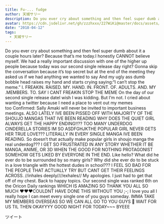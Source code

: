 ```yaml
---
title: Fu-... fudge
author: 天城サリー
description: Do you ever cry about something and then feel super dumb about it a couple hours later? Because that’s me today.I honestly CANNOT believe myself. We had a really important discussion with one of th...
avatar: https://cdn.jsdelivr.net/gh/zzzhxxx/227WiKi@master/docs/assets/photo/avatar/sally.jpg
date: "2018-04-12"
tags:
  - 天城サリー
---
```



Do you ever cry about something and then feel super dumb about it a couple hours later? Because that’s me today.I honestly CANNOT believe myself. We had a really important discussion with one of the higher up people because today was our second single release day right? Gonna skip the conversation because it’s top secret but at the end of the meeting they asked us if we had anything we wanted to say And my ugly ass dumb bobble head raises my hand and starts crying saying:“I can’t stop the meme.” I. FREAKIN. RAISED. MY. HAND. IN. FRONT. OF. ADULTS. AND. MY .MEMBERS. TO. SAY I CANT FREAKIN STOP THE MEME On the day of our second single release dateI wish I was kidding. But I’m not. I cried about wanting a twitter because I need a place to vent out my memes too Confirmed: Sally Amaki will never be invited to important business meetings. ALSO LATELY IVE BEEN PISSED OFF WITH MAJORITY OF THE SHOUJO MANGAS THAT IVE BEEN READING WHY DOES THE QUIET GIRL ALWAYS GET THE HAPPY ENDING!!?? TOO MANY UNDERDOG CINDERELLA STORIES IM SO ASDFGHJKTHE POPULAR GIRL NEVER GETS HER TRUE LOVE??? LITERALLY IN EVERY SINGLE MANGA IVE BEEN READING. So doesn’t that actually make popular girls in shoujo manga the real underdog??? I GET SO FRUSTRATED IN ANY STORY WHETHER IT BE MANGA, ANIME, OR 3D WHEN THE GOOD FOR NOTHING PROTAGONIST SOMEHOW GETS LIKED BY EVERYONE IN THE END. Like hello? What did he ever do to be surrounded by so many girls? Why did she ever do to be stuck in a love triangle with the hottest dudes in school??? I FEEL SO BAD FOR THE PEOPLE THAT ACTUALLY TRY BUT CANT GET THEIR FEELINGS ACROSS. //inhales deeply////exhales// My apologies. I just had to get that off of my chest. Back to happy topics. Our second single was ranked 6th on the Oricon Daily rankings WHICH IS AMAZING SO THANK YOU ALL SO MUCH ❤️❤️❤️COULDNT HAVE DONE THIS WITHOUT YOU ;-; I love you all I really hope I can meet every single one of you guys someday. IMMA TAKE MY MEMBERS OVERSEAS SO WE CAN ALL GO TO YOU GUYS 🤝 WAIT FOR US TIL THEN OKAYYYY GOOD NIGHT FOR TODAY~~~ BYEEE  


ツイート



